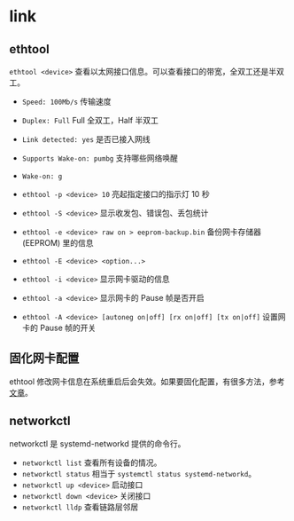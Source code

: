 # link

## ethtool

`ethtool <device>` 查看以太网接口信息。可以查看接口的带宽，全双工还是半双工。

- `Speed: 100Mb/s` 传输速度
- `Duplex: Full` Full 全双工，Half 半双工
- `Link detected: yes` 是否已接入网线
- `Supports Wake-on: pumbg` 支持哪些网络唤醒
- `Wake-on: g`

- `ethtool -p <device> 10` 亮起指定接口的指示灯 10 秒
- `ethtool -S <device>` 显示收发包、错误包、丢包统计
- `ethtool -e <device> raw on > eeprom-backup.bin` 备份网卡存储器 (EEPROM) 里的信息
- `ethtool -E <device> <option...>`
- `ethtool -i <device>` 显示网卡驱动的信息
- `ethtool -a <device>` 显示网卡的 Pause 帧是否开启
- `ethtool -A <device> [autoneg on|off] [rx on|off] [tx on|off]` 设置网卡的 Pause 帧的开关

## 固化网卡配置

ethtool 修改网卡信息在系统重启后会失效。如果要固化配置，有很多方法，参考[文章](https://wiki.archlinux.org/title/Wake-on-LAN#Make_it_persistent)。

## networkctl

networkctl 是 systemd-networkd 提供的命令行。

- `networkctl list` 查看所有设备的情况。
- `networkctl status` 相当于 `systemctl status systemd-networkd`。
- `networkctl up <device>` 启动接口
- `networkctl down <device>` 关闭接口
- `networkctl lldp` 查看链路层邻居
